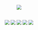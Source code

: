 <br/><br/>
<div display="flex" align="center">
<a href="https://github.com/andrija-s">
    <img src="https://github-readme-stats-andrija-s.vercel.app/api/top-langs/?username=andrija-s&layout=compact&hide=css,html&theme=dracula" /></a>
</div>
<br/><br/>
<div display="flex" align="center">
  <img src="https://img.shields.io/badge/Java%20-%23F24E1E.svg?&style=for-the-badge&logo=java&logoColor=white"/>
  <img src="https://img.shields.io/badge/Python%20-%2314354C.svg?&style=for-the-badge&logo=python&logoColor=white">
  <img src="https://img.shields.io/badge/JavaScript-%23F7DF1E.svg?&style=for-the-badge&logo=javascript&logoColor=black">
  <img src="https://img.shields.io/badge/C++-%2300599C.svg?&style=for-the-badge&logo=cplusplus&logoColor=white">
  <img src="https://img.shields.io/badge/-%23121011.svg?style=for-the-badge&logo=c&logoColor=white">
</div>
